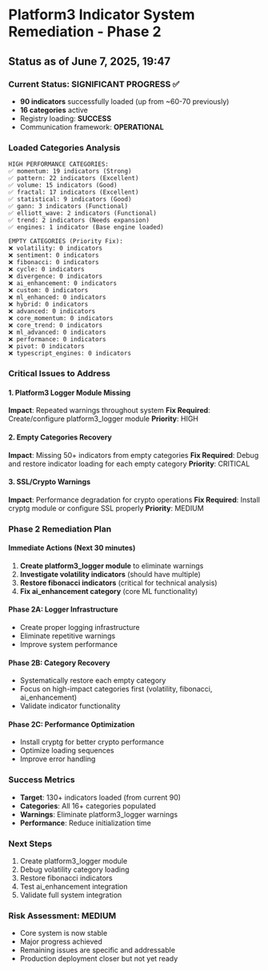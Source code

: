 # Platform3 Indicator System Remediation - Phase 2
## Status as of June 7, 2025, 19:47

### Current Status: SIGNIFICANT PROGRESS ✅
- **90 indicators** successfully loaded (up from ~60-70 previously)
- **16 categories** active
- Registry loading: **SUCCESS**
- Communication framework: **OPERATIONAL**

### Loaded Categories Analysis
```
HIGH PERFORMANCE CATEGORIES:
✅ momentum: 19 indicators (Strong)
✅ pattern: 22 indicators (Excellent)  
✅ volume: 15 indicators (Good)
✅ fractal: 17 indicators (Excellent)
✅ statistical: 9 indicators (Good)
✅ gann: 3 indicators (Functional)
✅ elliott_wave: 2 indicators (Functional)
✅ trend: 2 indicators (Needs expansion)
✅ engines: 1 indicator (Base engine loaded)

EMPTY CATEGORIES (Priority Fix):
❌ volatility: 0 indicators
❌ sentiment: 0 indicators  
❌ fibonacci: 0 indicators
❌ cycle: 0 indicators
❌ divergence: 0 indicators
❌ ai_enhancement: 0 indicators
❌ custom: 0 indicators
❌ ml_enhanced: 0 indicators
❌ hybrid: 0 indicators
❌ advanced: 0 indicators
❌ core_momentum: 0 indicators
❌ core_trend: 0 indicators
❌ ml_advanced: 0 indicators
❌ performance: 0 indicators
❌ pivot: 0 indicators
❌ typescript_engines: 0 indicators
```

### Critical Issues to Address

#### 1. Platform3 Logger Module Missing
**Impact**: Repeated warnings throughout system
**Fix Required**: Create/configure platform3_logger module
**Priority**: HIGH

#### 2. Empty Categories Recovery
**Impact**: Missing 50+ indicators from empty categories
**Fix Required**: Debug and restore indicator loading for each empty category
**Priority**: CRITICAL

#### 3. SSL/Crypto Warnings
**Impact**: Performance degradation for crypto operations
**Fix Required**: Install cryptg module or configure SSL properly
**Priority**: MEDIUM

### Phase 2 Remediation Plan

#### Immediate Actions (Next 30 minutes)
1. **Create platform3_logger module** to eliminate warnings
2. **Investigate volatility indicators** (should have multiple)
3. **Restore fibonacci indicators** (critical for technical analysis)
4. **Fix ai_enhancement category** (core ML functionality)

#### Phase 2A: Logger Infrastructure
- Create proper logging infrastructure
- Eliminate repetitive warnings
- Improve system performance

#### Phase 2B: Category Recovery  
- Systematically restore each empty category
- Focus on high-impact categories first (volatility, fibonacci, ai_enhancement)
- Validate indicator functionality

#### Phase 2C: Performance Optimization
- Install cryptg for better crypto performance
- Optimize loading sequences
- Improve error handling

### Success Metrics
- **Target**: 130+ indicators loaded (from current 90)
- **Categories**: All 16+ categories populated
- **Warnings**: Eliminate platform3_logger warnings
- **Performance**: Reduce initialization time

### Next Steps
1. Create platform3_logger module
2. Debug volatility category loading
3. Restore fibonacci indicators
4. Test ai_enhancement integration
5. Validate full system integration

### Risk Assessment: MEDIUM
- Core system is now stable
- Major progress achieved
- Remaining issues are specific and addressable
- Production deployment closer but not yet ready
